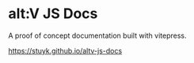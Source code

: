 # alt:V JS Docs

A proof of concept documentation built with vitepress.

https://stuyk.github.io/altv-js-docs